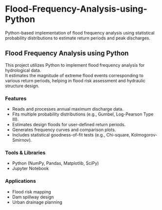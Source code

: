 # Flood-Frequency-Analysis-using-Python
Python-based implementation of flood frequency analysis using statistical probability distributions to estimate return periods and peak discharges.

## Flood Frequency Analysis using Python

This project utilizes Python to implement flood frequency analysis for hydrological data.  
It estimates the magnitude of extreme flood events corresponding to various return periods, helping in flood risk assessment and hydraulic structure design.

### Features
- Reads and processes annual maximum discharge data.
- Fits multiple probability distributions (e.g., Gumbel, Log-Pearson Type III).
- Estimates design floods for user-defined return periods.
- Generates frequency curves and comparison plots.
- Includes statistical goodness-of-fit tests (e.g., Chi-square, Kolmogorov-Smirnov).

### Tools & Libraries
- Python (NumPy, Pandas, Matplotlib, SciPy)
- Jupyter Notebook

### Applications
- Flood risk mapping
- Dam spillway design
- Urban drainage planning
